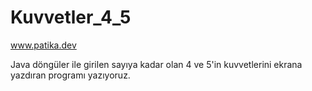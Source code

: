 # Kuvvetler_4_5

www.patika.dev


Java döngüler ile girilen sayıya kadar olan 4 ve 5'in kuvvetlerini ekrana yazdıran programı yazıyoruz.
